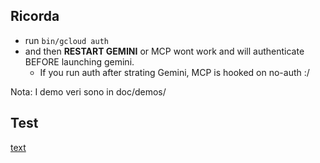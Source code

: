 ## Ricorda

* run `bin/gcloud auth`
* and then **RESTART GEMINI** or MCP wont work and will authenticate BEFORE launching gemini.
    * If you run auth after strating Gemini, MCP is hooked on no-auth :/

Nota: I demo veri sono in doc/demos/


## Test

[text](doc/CUJs/CUJ03-video-from-pitch-event-modena25.md)
